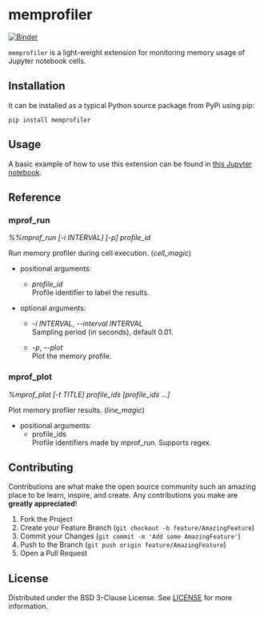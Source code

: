# memprofiler

[![Binder](https://mybinder.org/badge_logo.svg)](https://mybinder.org/v2/gh/aleixalcacer/memprofiler/HEAD?filepath=usage.ipynb)

`memprofiler` is a light-weight extension for monitoring memory usage of Jupyter notebook cells.


## Installation

It can be installed as a typical Python source package from PyPi using pip:

```
pip install memprofiler
```

## Usage

A basic example of how to use this extension can be found in
[this Jupyter notebook](https://mybinder.org/v2/gh/aleixalcacer/memprofiler/HEAD?filepath=examples/basic.ipynb).

## Reference

### mprof_run

*%%mprof_run [-i INTERVAL] [-p] profile_id*

Run memory profiler during cell execution. (*cell_magic*)

- positional arguments:
    - *profile_id* \
        Profile identifier to label the results.
    
- optional arguments:
  
    - *-i INTERVAL*, *--interval INTERVAL* \
        Sampling period (in seconds), default 0.01.
      
    - *-p*, *--plot* \
        Plot the memory profile.

### mprof_plot

*%mprof_plot [-t TITLE] profile_ids [profile_ids ...]*

Plot memory profiler results. (*line_magic*)

- positional arguments:
    - profile_ids \
        Profile identifiers made by mprof_run. Supports regex.


## Contributing

Contributions are what make the open source community such an amazing place to be learn,
inspire, and create. Any contributions you make are **greatly appreciated**!

1. Fork the Project
2. Create your Feature Branch (`git checkout -b feature/AmazingFeature`)
3. Commit your Changes (`git commit -m 'Add some AmazingFeature'`)
4. Push to the Branch (`git push origin feature/AmazingFeature`)
5. Open a Pull Request


## License

Distributed under the BSD 3-Clause License. See [LICENSE](LICENSE) for more information.
